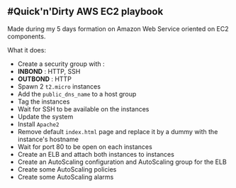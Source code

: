 #Quick'n'Dirty AWS EC2 playbook
---
Made during my 5 days formation on Amazon Web Service oriented on EC2 components.

What it does:
* Create a security group with :
 * **INBOND** : HTTP, SSH
 * **OUTBOND** : HTTP
* Spawn 2 `t2.micro` instances
* Add the ``public_dns_name`` to a host group
* Tag the instances
* Wait for SSH to be available on the instances
* Update the system
* Install `Apache2`
* Remove default ``index.html`` page and replace it by a dummy with the instance's hostname
* Wait for port 80 to be open on each instances
* Create an ELB and attach both instances to instances
* Create an AutoScaling configuration and AutoScaling group for the ELB
* Create some AutoScaling policies
* Create some AutoScaling alarms

